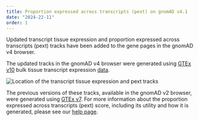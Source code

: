 ```yaml
---
title: Proportion expressed across transcripts (pext) on gnomAD v4.1
date: "2024-22-11"
order: 1
---
```


Updated transcript tissue expression and proportion expressed across transcripts (pext) tracks have been added to the gene pages in the gnomAD v4 browser.

<!-- end_excerpt -->

The updated tracks in the gnomAD v4 browser were generated using [GTEx v10](https://gtexportal.org/home/home/news?id=530) bulk tissue transcript expression [data](https://storage.googleapis.com/adult-gtex/bulk-gex/v10/rna-seq/GTEx_Analysis_v10_RSEMv1.3.3_transcripts_tpm.txt.gz). 

![Location of the transcript tissue expression and pext tracks](../images/2024/v4_pext.png)

The previous versions of these tracks, available in the gnomAD v2 browser, were generated using [GTEx v7](https://gtexportal.org/home/downloads/adult-gtex/bulk_tissue_expression). For more information about the proportion expressed across transcripts (pext) score, including its utility and how it is generated, please see our [help page](https://gnomad.broadinstitute.org/help/pext).